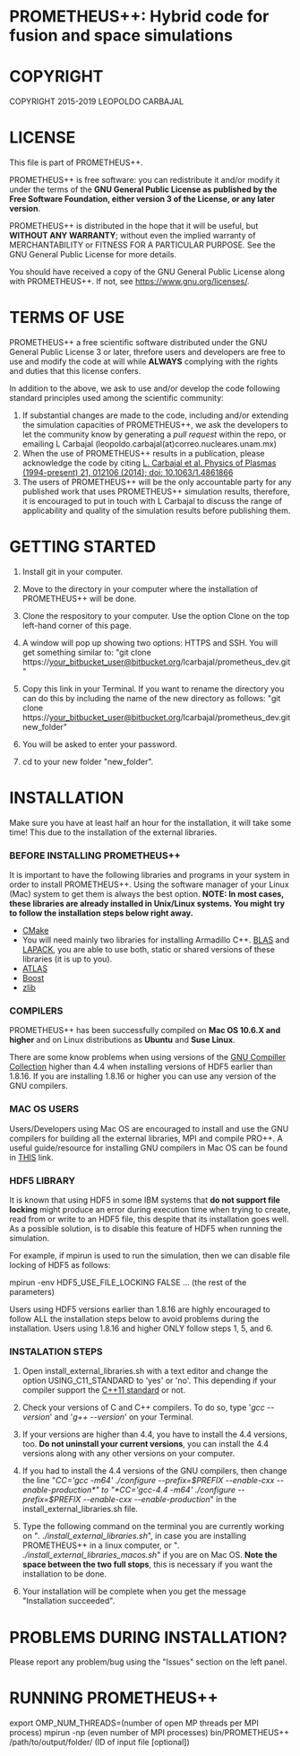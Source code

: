 # PROMETHEUS++: Hybrid code for fusion and space simulations #

# COPYRIGHT #

COPYRIGHT 2015-2019 LEOPOLDO CARBAJAL

# LICENSE #
This file is part of PROMETHEUS++.

PROMETHEUS++ is free software: you can redistribute it and/or modify
it under the terms of the **GNU General Public License as published by
the Free Software Foundation, either version 3 of the License, or
any later version**.

PROMETHEUS++ is distributed in the hope that it will be useful,
but **WITHOUT ANY WARRANTY**; without even the implied warranty of
MERCHANTABILITY or FITNESS FOR A PARTICULAR PURPOSE.  See the
GNU General Public License for more details.

You should have received a copy of the GNU General Public License
along with PROMETHEUS++.  If not, see <https://www.gnu.org/licenses/>.

# TERMS OF USE #

PROMETHEUS++ a free scientific software distributed under the GNU General Public License 3 or later, threfore users and developers are free to use and modify the code at will while **ALWAYS** complying with the rights and duties that this license confers.

In addition to the above, we ask to use and/or develop the code following standard principles used among the scientific community:

1. If substantial changes are made to the code, including and/or extending the simulation capacities of PROMETHEUS++, we ask the developers to let the community know by generating a *pull request* within the repo, or emailing L Carbajal (leopoldo.carbajal(at)correo.nucleares.unam.mx)
2. When the use of PROMETHEUS++ results in a publication, please acknowledge the code by citing [L. Carbajal et al. Physics of Plasmas (1994-present) 21, 012106 (2014); doi: 10.1063/1.4861866](http://dx.doi.org/10.1063/1.4861866)
3. The users of PROMETHEUS++ will be the only accountable party for any published work that uses PROMETHEUS++ simulation results, therefore, it is encouraged to put in touch with L Carbajal to discuss the range of applicability and quality of the simulation results before publishing them.

# GETTING STARTED #

1. Install git in your computer.

2. Move to the directory in your computer where the installation of PROMETHEUS++ will be done.

3. Clone the respository to your computer. Use the option Clone on the top left-hand corner of this page.

4. A window will pop up showing two options: HTTPS and SSH. You will get something similar to: "git clone https://your_bitbucket_user@bitbucket.org/lcarbajal/prometheus_dev.git"

5. Copy this link in your Terminal. If you want to rename the directory you can do this by including the name of the new directory as follows: "git clone https://your_bitbucket_user@bitbucket.org/lcarbajal/prometheus_dev.git new_folder"

6. You will be asked to enter your password.

7. cd to your new folder "new_folder".

# INSTALLATION #

Make sure you have at least half an hour for the installation, it will take some time! This due to the installation of the external libraries.

### BEFORE INSTALLING PROMETHEUS++ ###

It is important to have the following libraries and programs in your system in order to install PROMETHEUS++. Using the software manager of your Linux (Mac) system to get them is always the best option. **NOTE: In most cases, these libraries are already installed in Unix/Linux systems. You might try to follow the installation steps below right away.**

* [CMake](http://www.cmake.org/)
* You will need mainly two libraries for installing Armadillo C++. [BLAS](https://launchpad.net/ubuntu/precise/+package/libblas-dev) and [LAPACK](http://packages.ubuntu.com/source/lucid/lapack), you are able to use both, static or shared versions of these libraries (it is up to you).
* [ATLAS](http://math-atlas.sourceforge.net/)
* [Boost](http://www.boost.org/)
* [zlib](http://zlib.net/)

### COMPILERS ###

PROMETHEUS++ has been successfully compiled on **Mac OS 10.6.X and higher** and on Linux distributions as **Ubuntu** and **Suse Linux**. 

There are some know problems when using versions of the [GNU Compiller Collection](http://gcc.gnu.org/) higher than 4.4 when installing versions of HDF5 earlier than 1.8.16. If you are installing 1.8.16 or higher you can use any version of the GNU compilers. 

### MAC OS USERS ###

Users/Developers using Mac OS are encouraged to install and use the GNU compilers for building all the external libraries, MPI and compile PRO++. A useful guide/resource for installing GNU compilers in Mac OS can be found in [THIS](https://wiki.helsinki.fi/display/HUGG/GNU+compiler+install+on+Mac+OS+X) link.

### HDF5 LIBRARY ###

It is known that using HDF5 in some IBM systems that **do not support file locking** might produce an error during execution time when trying to create, read from or write to an HDF5 file, this despite that its installation goes well. As a possible solution, is to disable this feature of HDF5 when running the simulation. 

For example, if mpirun is used to run the simulation, then we can disable file locking of HDF5 as follows:

mpirun -env HDF5_USE_FILE_LOCKING FALSE ... (the rest of the parameters)

Users using HDF5 versions earlier than 1.8.16 are highly encouraged to follow ALL the installation steps below to avoid problems during the installation. Users using 1.8.16 and higher ONLY follow steps 1, 5, and 6.

### INSTALATION STEPS ###

1. Open install_external_libraries.sh with a text editor and change the option USING_C11_STANDARD to 'yes' or 'no'. This depending if your compiler support the [C++11 standard](http://www.cprogramming.com/c++11/what-is-c++0x.html) or not.

2. Check your versions of C and C++ compilers. To do so, type '*gcc --version*' and '*g++ --version*' on your Terminal.

3. If your versions are higher than 4.4, you have to install the 4.4 versions, too. **Do not uninstall your current versions**, you can install the 4.4 versions along with any other versions on your computer.

4. If you had to install the 4.4 versions of the GNU compilers, then change the line "*CC='gcc -m64' ./configure --prefix=$PREFIX --enable-cxx --enable-production*" to "*CC='gcc-4.4 -m64' ./configure --prefix=$PREFIX --enable-cxx --enable-production*" in the install_external_libraries.sh file.

5. Type the following command on the terminal you are currently working on "*. ./install_external_libraries.sh*", in case you are installing PROMETHEUS++ in a linux computer, or "*. ./install_external_libraries_macos.sh*" if you are on Mac OS. **Note the space between the two full stops**, this is necessary if you want the installation to be done.

6. Your installation will be complete when you get the message "Installation succeeded".

# PROBLEMS DURING INSTALLATION? #

Please report any problem/bug using the "Issues" section on the left panel.

# RUNNING PROMETHEUS++ #

export OMP_NUM_THREADS=(number of open MP threads per MPI process)
mpirun -np (even number of MPI processes) bin/PROMETHEUS++ /path/to/output/folder/ (ID of input file [optional])